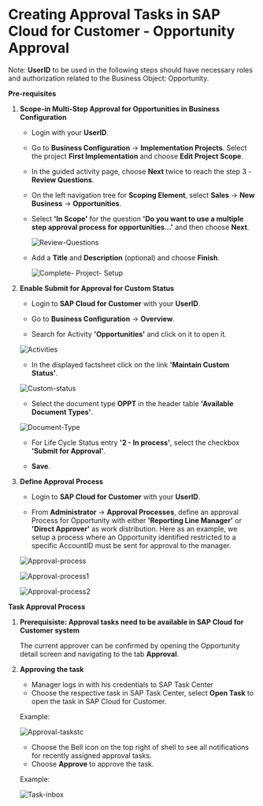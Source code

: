 
# Creating Approval Tasks in SAP Cloud for Customer - Opportunity Approval

Note: **UserID** to be used in the following steps should have necessary roles and authorization related to the Business Object: Opportunity.


**Pre-requisites**

1. **Scope-in Multi-Step Approval for Opportunities in Business Configuration**

    * Login with your **UserID**.
    * Go to **Business Configuration** → **Implementation Projects**. Select the project **First Implementation** and choose **Edit Project Scope**.
    * In the guided activity page, choose **Next** twice to reach the step 3 - **Review Questions**.
    * On the left navigation tree for **Scoping Element**, select **Sales** → **New Business** → **Opportunities**.
    * Select **'In Scope'** for the question **'Do you want to use a multiple step approval process for opportunities...'** and then choose **Next**.
    
      ![Review-Questions](images/Review-Questions.png)
      
    * Add a **Title** and **Description** (optional) and choose **Finish**.

      ![Complete- Project- Setup](images/Complete-project-setup.png)
      
      
2. **Enable Submit for Approval for Custom Status**

    * Login to **SAP Cloud for Customer** with your **UserID**.
    
    * Go to **Business Configuration** → **Overview**.
    
    * Search for  Activity **'Opportunities'** and click on it to open it.
    
    ![Activities](images/Activity-Opportunities.png)
    
    * In the displayed factsheet click on the link **'Maintain Custom Status'**.
    
    ![Custom-status](images/Custom-status.png)
    
    * Select the document type **OPPT** in the header table **'Available Document Types'**.
    
    ![Document-Type](images/oppt.png)
    
    * For Life Cycle Status entry **'2 - In process'**, select the checkbox **'Submit for Approval'**.
   
    * **Save**.


3. **Define Approval Process**

    * Login to **SAP Cloud for Customer** with your **UserID**.
    
    * From **Administrator** → **Approval Processes**, define an approval Process for Opportunity with either **'Reporting Line Manager'** or **'Direct Approver'** as work distribution. Here as an example, we setup a process where an Opportunity identified restricted to a specific AccountID must be sent for approval to the manager.
    
    ![Approval-process](images/Approval-process.png)
    
    
    ![Approval-process1](images/App-pr-1.png)
    
    
    ![Approval-process2](images/App-pr-2.png)
    
    


**Task Approval Process**

1. **Prerequisiste: Approval tasks need to be available in SAP Cloud for Customer system**
   
   The current approver can be confirmed by opening the Opportunity detail screen and navigating to the tab **Approval**.

      
      
2. **Approving the task**

    * Manager logs in with his credentials to SAP Task Center
    * Choose the respective task in SAP Task Center, select **Open Task** to open the task in SAP Cloud for Customer.

   Example:
    
    ![Approval-taskstc](images/STCTaskView.png)
    
    
    * Choose the Bell icon on the top right of shell to see all notifications for recently assigned approval tasks.
    * Choose **Approve** to approve the task.
    
   Example:
   
    ![Task-inbox](images/Task-inbox.png)
    
    
    
